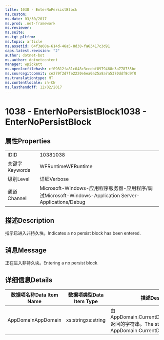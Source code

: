 ```yaml
---
title: 1038 - EnterNoPersistBlock
ms.custom: 
ms.date: 03/30/2017
ms.prod: .net-framework
ms.reviewer: 
ms.suite: 
ms.tgt_pltfrm: 
ms.topic: article
ms.assetid: 64f3e60a-614d-46a5-8d30-fa63417c3d91
caps.latest.revision: "2"
author: dotnet-bot
ms.author: dotnetcontent
manager: wpickett
ms.openlocfilehash: cf09812fa81c048c3ccebf8979468c3a778735bc
ms.sourcegitcommit: ce279f2d7fe2220e6ea0a25a8a7a5370ddf8d9f0
ms.translationtype: MT
ms.contentlocale: zh-CN
ms.lasthandoff: 12/02/2017
---
```

# <a name="1038---enternopersistblock"></a><span data-ttu-id="d7281-102">1038 - EnterNoPersistBlock</span><span class="sxs-lookup"><span data-stu-id="d7281-102">1038 - EnterNoPersistBlock</span></span>
## <a name="properties"></a><span data-ttu-id="d7281-103">属性</span><span class="sxs-lookup"><span data-stu-id="d7281-103">Properties</span></span>  
  
|||  
|-|-|  
|<span data-ttu-id="d7281-104">ID</span><span class="sxs-lookup"><span data-stu-id="d7281-104">ID</span></span>|<span data-ttu-id="d7281-105">1038</span><span class="sxs-lookup"><span data-stu-id="d7281-105">1038</span></span>|  
|<span data-ttu-id="d7281-106">关键字</span><span class="sxs-lookup"><span data-stu-id="d7281-106">Keywords</span></span>|<span data-ttu-id="d7281-107">WFRuntime</span><span class="sxs-lookup"><span data-stu-id="d7281-107">WFRuntime</span></span>|  
|<span data-ttu-id="d7281-108">级别</span><span class="sxs-lookup"><span data-stu-id="d7281-108">Level</span></span>|<span data-ttu-id="d7281-109">详细</span><span class="sxs-lookup"><span data-stu-id="d7281-109">Verbose</span></span>|  
|<span data-ttu-id="d7281-110">通道</span><span class="sxs-lookup"><span data-stu-id="d7281-110">Channel</span></span>|<span data-ttu-id="d7281-111">Microsoft-Windows-应用程序服务器-应用程序/调试</span><span class="sxs-lookup"><span data-stu-id="d7281-111">Microsoft-Windows-Application Server-Applications/Debug</span></span>|  
  
## <a name="description"></a><span data-ttu-id="d7281-112">描述</span><span class="sxs-lookup"><span data-stu-id="d7281-112">Description</span></span>  
 <span data-ttu-id="d7281-113">指示已进入非持久块。</span><span class="sxs-lookup"><span data-stu-id="d7281-113">Indicates a no persist block has been entered.</span></span>  
  
## <a name="message"></a><span data-ttu-id="d7281-114">消息</span><span class="sxs-lookup"><span data-stu-id="d7281-114">Message</span></span>  
 <span data-ttu-id="d7281-115">正在进入非持久块。</span><span class="sxs-lookup"><span data-stu-id="d7281-115">Entering a no persist block.</span></span>  
  
## <a name="details"></a><span data-ttu-id="d7281-116">详细信息</span><span class="sxs-lookup"><span data-stu-id="d7281-116">Details</span></span>  
  
|<span data-ttu-id="d7281-117">数据项名称</span><span class="sxs-lookup"><span data-stu-id="d7281-117">Data Item Name</span></span>|<span data-ttu-id="d7281-118">数据项类型</span><span class="sxs-lookup"><span data-stu-id="d7281-118">Data Item Type</span></span>|<span data-ttu-id="d7281-119">描述</span><span class="sxs-lookup"><span data-stu-id="d7281-119">Description</span></span>|  
|--------------------|--------------------|-----------------|  
|<span data-ttu-id="d7281-120">AppDomain</span><span class="sxs-lookup"><span data-stu-id="d7281-120">AppDomain</span></span>|<span data-ttu-id="d7281-121">xs:string</span><span class="sxs-lookup"><span data-stu-id="d7281-121">xs:string</span></span>|<span data-ttu-id="d7281-122">由 AppDomain.CurrentDomain.FriendlyName 返回的字符串。</span><span class="sxs-lookup"><span data-stu-id="d7281-122">The string returned by AppDomain.CurrentDomain.FriendlyName.</span></span>|

